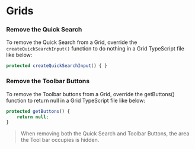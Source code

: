 # Grids

### Remove the Quick Search

To remove the Quick Search from a Grid, override the `createQuickSearchInput()` function to do nothing in a Grid TypeScript file like below:

```js
protected createQuickSearchInput() { }
```



### Remove the Toolbar Buttons

To remove the Toolbar buttons from a Grid, override the getButtons\(\) function to return null in a Grid TypeScript file like below:

```js
protected getButtons() {
    return null;
}
```



> When removing both the Quick Search and Toolbar Buttons, the area the Tool bar occupies is hidden.



